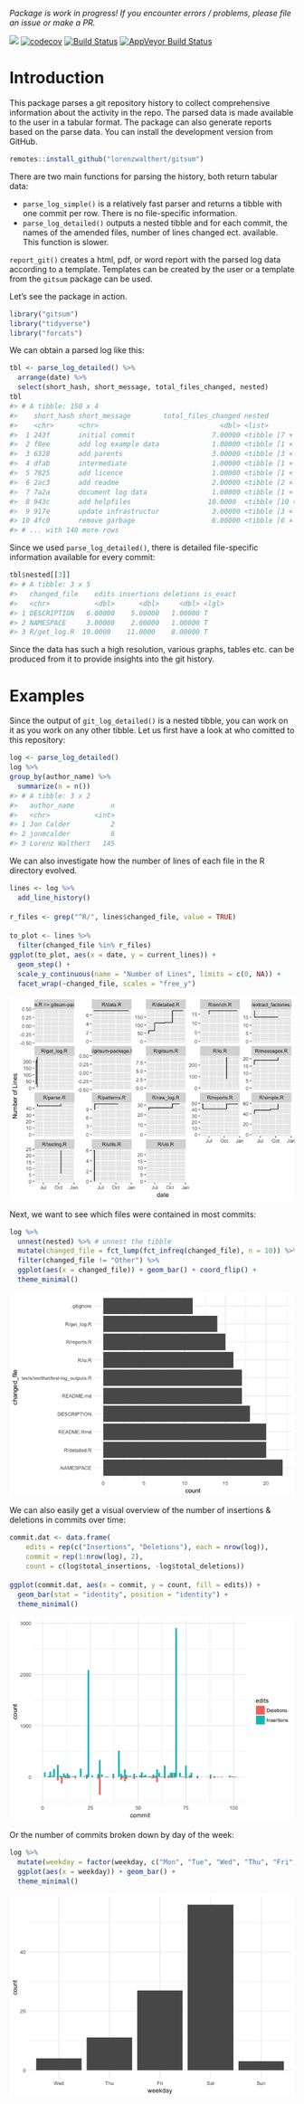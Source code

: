 
<!-- README.md is generated from README.Rmd. Please edit that file -->

*Package is work in progress\! If you encounter errors / problems,
please file an issue or make a PR.*

![](https://img.shields.io/badge/lifecycle-maturing-blue.svg)
[![codecov](https://codecov.io/gh/lorenzwalthert/gitsum/branch/master/graph/badge.svg)](https://codecov.io/gh/lorenzwalthert/gitsum)
[![Build
Status](https://travis-ci.org/lorenzwalthert/gitsum.svg?branch=master)](https://travis-ci.org/lorenzwalthert/gitsum)
[![AppVeyor Build
Status](https://ci.appveyor.com/api/projects/status/github/lorenzwalthert/gitsum?branch=master&svg=true)](https://ci.appveyor.com/project/lorenzwalthert/gitsum)

# Introduction

This package parses a git repository history to collect comprehensive
information about the activity in the repo. The parsed data is made
available to the user in a tabular format. The package can also generate
reports based on the parse data. You can install the development version
from GitHub.

``` r
remotes::install_github("lorenzwalthert/gitsum")
```

There are two main functions for parsing the history, both return
tabular data:

  - `parse_log_simple()` is a relatively fast parser and returns a
    tibble with one commit per row. There is no file-specific
    information.
  - `parse_log_detailed()` outputs a nested tibble and for each commit,
    the names of the amended files, number of lines changed ect.
    available. This function is slower.

`report_git()` creates a html, pdf, or word report with the parsed log
data according to a template. Templates can be created by the user or a
template from the `gitsum` package can be used.

Let’s see the package in action.

``` r
library("gitsum")
library("tidyverse")
library("forcats")
```

We can obtain a parsed log like this:

``` r
tbl <- parse_log_detailed() %>%
  arrange(date) %>%
  select(short_hash, short_message, total_files_changed, nested)
tbl 
#> # A tibble: 150 x 4
#>    short_hash short_message        total_files_changed nested           
#>    <chr>      <chr>                              <dbl> <list>           
#>  1 243f       initial commit                   7.00000 <tibble [7 × 5]> 
#>  2 f8ee       add log example data             1.00000 <tibble [1 × 5]> 
#>  3 6328       add parents                      3.00000 <tibble [3 × 5]> 
#>  4 dfab       intermediate                     1.00000 <tibble [1 × 5]> 
#>  5 7825       add licence                      1.00000 <tibble [1 × 5]> 
#>  6 2ac3       add readme                       2.00000 <tibble [2 × 5]> 
#>  7 7a2a       document log data                1.00000 <tibble [1 × 5]> 
#>  8 943c       add helpfiles                   10.0000  <tibble [10 × 5]>
#>  9 917e       update infrastructur             3.00000 <tibble [3 × 5]> 
#> 10 4fc0       remove garbage                   6.00000 <tibble [6 × 5]> 
#> # ... with 140 more rows
```

Since we used `parse_log_detailed()`, there is detailed file-specific
information available for every commit:

``` r
tbl$nested[[3]]
#> # A tibble: 3 x 5
#>   changed_file    edits insertions deletions is_exact
#>   <chr>           <dbl>      <dbl>     <dbl> <lgl>   
#> 1 DESCRIPTION   6.00000    5.00000   1.00000 T       
#> 2 NAMESPACE     3.00000    2.00000   1.00000 T       
#> 3 R/get_log.R  19.0000    11.0000    8.00000 T
```

Since the data has such a high resolution, various graphs, tables etc.
can be produced from it to provide insights into the git history.

# Examples

Since the output of `git_log_detailed()` is a nested tibble, you can
work on it as you work on any other tibble. Let us first have a look at
who comitted to this repository:

``` r
log <- parse_log_detailed()
log %>%
group_by(author_name) %>%
  summarize(n = n())
#> # A tibble: 3 x 2
#>   author_name         n
#>   <chr>           <int>
#> 1 Jon Calder          2
#> 2 jonmcalder          6
#> 3 Lorenz Walthert   145
```

We can also investigate how the number of lines of each file in the R
directory evolved.

``` r
lines <- log %>%
  add_line_history()

r_files <- grep("^R/", lines$changed_file, value = TRUE)

to_plot <- lines %>%
  filter(changed_file %in% r_files)
ggplot(to_plot, aes(x = date, y = current_lines)) + 
  geom_step() + 
  scale_y_continuous(name = "Number of Lines", limits = c(0, NA)) + 
  facet_wrap(~changed_file, scales = "free_y")
```

![](README-per_file-1.png)<!-- -->

Next, we want to see which files were contained in most commits:

``` r
log %>%
  unnest(nested) %>% # unnest the tibble
  mutate(changed_file = fct_lump(fct_infreq(changed_file), n = 10)) %>%
  filter(changed_file != "Other") %>%
  ggplot(aes(x = changed_file)) + geom_bar() + coord_flip() + 
  theme_minimal()
```

![](README-ggplot1-1.png)<!-- -->

We can also easily get a visual overview of the number of insertions &
deletions in commits over time:

``` r
commit.dat <- data.frame(
    edits = rep(c("Insertions", "Deletions"), each = nrow(log)),
    commit = rep(1:nrow(log), 2),
    count = c(log$total_insertions, -log$total_deletions))
    
ggplot(commit.dat, aes(x = commit, y = count, fill = edits)) + 
  geom_bar(stat = "identity", position = "identity") +  
  theme_minimal()
```

![](README-ggplot2-1.png)<!-- -->

Or the number of commits broken down by day of the week:

``` r
log %>%
  mutate(weekday = factor(weekday, c("Mon", "Tue", "Wed", "Thu", "Fri", "Sat", "Sun"))) %>% 
  ggplot(aes(x = weekday)) + geom_bar() + 
  theme_minimal()
```

![](README-ggplot3-1.png)<!-- -->
